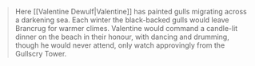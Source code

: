 > Here [[Valentine Dewulf|Valentine]] has painted gulls migrating across a darkening sea.
> Each winter the black-backed gulls would leave Brancrug for warmer climes. Valentine would command a candle-lit dinner on the beach in their honour, with dancing and drumming, though he would never attend, only watch approvingly from the Gullscry Tower.